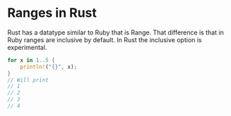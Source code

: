 # Ranges in Rust

Rust has a datatype similar to Ruby that is Range. That difference is that in Ruby ranges are inclusive by default.
In Rust the inclusive option is experimental.

```rust
for x in 1..5 {
    println!("{}", x);
}
// Will print
// 1
// 2
// 3
// 4
```
